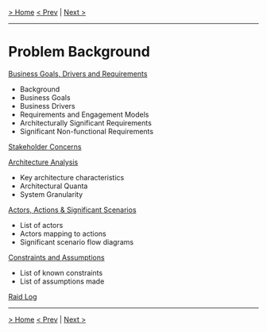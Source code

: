 [> Home](../README.md)
[< Prev](../Glossary.md)  |  [Next >](BusinessGoalsDriversAndRequirements.md)

---

# Problem Background

[Business Goals, Drivers and Requirements](BusinessGoalsDriversAndRequirements.md)

* Background
* Business Goals 
* Business Drivers
* Requirements and Engagement Models
* Architecturally Significant Requirements
* Significant Non-functional Requirements

[Stakeholder Concerns](StakeholderConcerns.md)

[Architecture Analysis](ArchitectureAnalysis.md)

- Key architecture characteristics
- Architectural Quanta
- System Granularity

[Actors, Actions & Significant Scenarios](ActorsActionsAndSignificantScenarios.md)

* List of actors
* Actors mapping to actions
* Significant scenario flow diagrams

[Constraints and Assumptions](ConstraintsAndAssumptions.md)

* List of known constraints
* List of assumptions made

[Raid Log](RAID.md)

------

[> Home](../README.md)
[< Prev](../Glossary.md)  |  [Next >](BusinessGoalsDriversAndRequirements.md)

